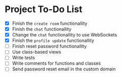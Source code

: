 # Project To-Do List

- [x] Finish the `create room` functionallity
- [x] Finish the `chat` functionallity
- [x] Change the `chat` functionallity to use WebSockets
- [x] Finish the `profile update` functionallity
- [ ] Finish reset password functionallity
- [ ] Use class-based views
- [ ] Write tests
- [ ] Write comments for functions and classes
- [ ] Send password reset email in the custom domain